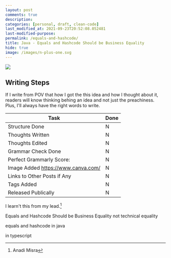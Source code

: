 ```yaml
---
layout: post
comments: true
description:
categories: [personal, draft, clean-code]
last_modified_at: 2021-09-23T20:52:08.052481
last-modified-purpose:
permalink: /equals-and-hashcode/
title: Java - Equals and Hashcode Should be Business Equality
hide: true
image: /images/n-plus-one.svg
---
```

![](/images/switch-jobs.jpg)

## Writing Steps

If I write from POV that how I got the this idea and how I thought about it, readers will know thinking behing an idea and not just the preachiness. Plus, I'll always have the right words to write.

| Task                        | Done |
|-----------------------------|------|
| Structure Done              | N    |
| Thoughts Written            | N    |
| Thoughts Edited             | N    |
| Grammar Check Done          | N    |
| Perfect Grammarly Score:    | N    |
| Image Added  https://www.canva.com/                | N    |
| Links to Other Posts if Any | N    |
| Tags Added                  | N    |
| Released Publically         | N    |

I learn't this from my lead.[^1]

Equals and Hashcode Should be Business Equality not technical equality

equals and hashcode in java

in typescript

[^1]: Anadi Misra